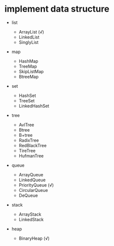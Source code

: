 # implement data structure

- list
  - ArrayList (√)
  - LinkedList
  - SinglyList

- map
  - HashMap
  - TreeMap
  - SkipListMap
  - BtreeMap

- set
  - HashSet
  - TreeSet
  - LinkedHashSet
  
- tree
  - AvlTree
  - Btree
  - B+tree
  - RadixTree
  - RedBlackTree
  - TireTree
  - HufmanTree
  
- queue
  - ArrayQueue
  - LinkedQueue
  - PriorityQueue (√) 
  - CircularQueue
  - DeQueue
  
- stack
  - ArrayStack
  - LinkedStack
  
- heap
  - BinaryHeap (√)